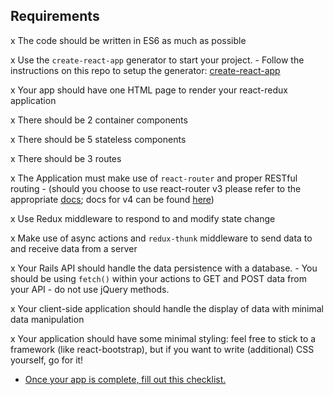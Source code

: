 ## Requirements

x The code should be written in ES6 as much as possible

x Use the `create-react-app` generator to start your project.
	- Follow the instructions on this repo to setup the generator: [create-react-app](https://github.com/facebookincubator/create-react-app)

x Your app should have one HTML page to render your react-redux application

x There should be 2 container components

x There should be 5 stateless components

x There should be 3 routes

x The Application must make use of `react-router` and proper RESTful routing 
    - (should you choose to use react-router v3 please refer to the appropriate [docs](https://github.com/ReactTraining/react-router/tree/v3/docs); docs for v4 can be found [here](https://reacttraining.com/react-router/web/guides/quick-start))

x Use Redux middleware to respond to and modify state change

x Make use of async actions and `redux-thunk` middleware to send data to and receive data from a server

x Your Rails API should handle the data persistence with a database. 
    - You should be using `fetch()` within your actions to GET and POST data from your API - do not use jQuery methods.

x Your client-side application should handle the display of data with minimal data manipulation

x Your application should have some minimal styling: feel free to stick to a framework (like react-bootstrap), but if you want to write (additional) CSS yourself, go for it!

- [Once your app is complete, fill out this checklist.](https://goo.gl/forms/ULtKsxuzWomvXuTk2)

